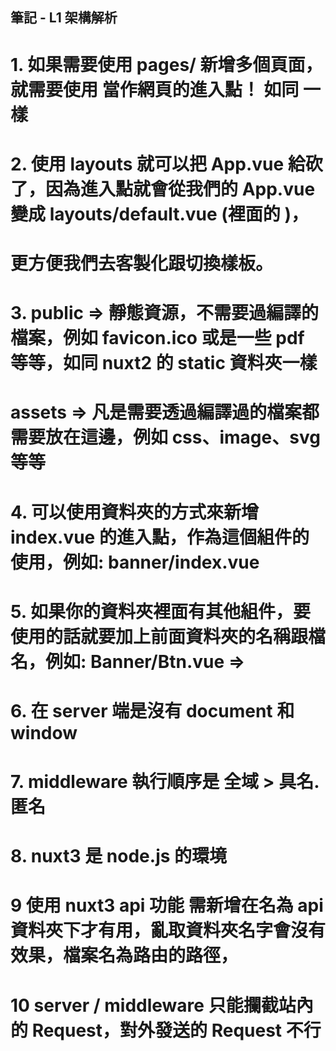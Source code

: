 ## 筆記 - L1 架構解析

# 1. 如果需要使用 pages/ 新增多個頁面，就需要使用 <NuxtPage /> 當作網頁的進入點！ 如同 <router-view /> 一樣

# 2. 使用 layouts 就可以把 App.vue 給砍了，因為進入點就會從我們的 App.vue 變成 layouts/default.vue (裡面的 <slot />)，
#    更方便我們去客製化跟切換樣板。

# 3. public => 靜態資源，不需要過編譯的檔案，例如 favicon.ico 或是一些 pdf 等等，如同 nuxt2 的 static 資料夾一樣
#    assets => 凡是需要透過編譯過的檔案都需要放在這邊，例如 css、image、svg 等等

# 4. 可以使用資料夾的方式來新增 index.vue 的進入點，作為這個組件的使用，例如: banner/index.vue

# 5. 如果你的資料夾裡面有其他組件，要使用的話就要加上前面資料夾的名稱跟檔名，例如: Banner/Btn.vue  =>   <BannerBtn />

# 6. 在 server 端是沒有 document 和 window

# 7. middleware 執行順序是 全域 > 具名.匿名

# 8. nuxt3 是 node.js 的環境 

# 9  使用 nuxt3 api 功能 需新增在名為 api 資料夾下才有用，亂取資料夾名字會沒有效果，檔案名為路由的路徑，

# 10 server / middleware 只能攔截站內的 Request，對外發送的 Request 不行


